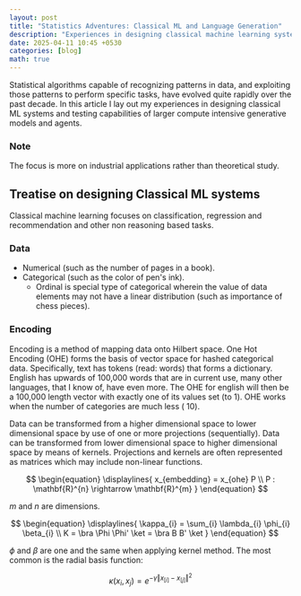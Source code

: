 ```yaml
---
layout: post
title: "Statistics Adventures: Classical ML and Language Generation"
description: "Experiences in designing classical machine learning systems, and capabilities of language generation models."
date: 2025-04-11 10:45 +0530
categories: [blog]
math: true
---
```


Statistical algorithms capable of recognizing patterns in data, and exploiting those patterns to perform specific tasks, have evolved quite rapidly over the past decade. In this article I lay out my experiences in designing classical ML systems and testing capabilities of larger compute intensive generative models and agents.

### Note

The focus is more on industrial applications rather than theoretical study.

## Treatise on designing Classical ML systems

Classical machine learning focuses on classification, regression and recommendation and other non reasoning based tasks.

### Data

- Numerical (such as the number of pages in a book).
- Categorical (such as the color of pen's ink).
    - Ordinal is special type of categorical wherein the value of data elements may not have a linear distribution (such as importance of chess pieces).

### Encoding

Encoding is a method of mapping data onto Hilbert space. One Hot Encoding (OHE) forms the basis of vector space for hashed categorical data. Specifically, text has tokens (read: words) that forms a dictionary. English has upwards of 100,000 words that are in current use, many other languages, that I know of, have even more. The OHE for english will then be a 100,000 length vector with exactly one of its values set (to 1). OHE works when the number of categories are much less ($~10$).

Data can be transformed from a higher dimensional space to lower dimensional space by use of one or more projections (sequentially). Data can be transformed from lower dimensional space to higher dimensional space by means of kernels. Projections and kernels are often represented as matrices which may include non-linear functions.

$$
\begin{equation}
    \displaylines{
        x_{embedding} = x_{ohe} P \\
        P : \mathbf{R}^{n} \rightarrow \mathbf{R}^{m}
    }
\end{equation}
$$

$m$ and $n$ are dimensions.

$$
\begin{equation}
    \displaylines{
        \kappa_{i} = \sum_{i} \lambda_{i} \phi_{i} \beta_{i} \\
        K = \bra \Phi \Phi' \ket = \bra B B' \ket
    }
\end{equation}
$$

$\phi$ and $\beta$ are one and the same when applying kernel method. The most common is the radial basis function:

$$
\begin{equation}
\kappa(x_{i}, x_{j}) = e^{- \gamma \Vert x_[i] - x_[j] \Vert^{2}}
\end{equation}
$$
